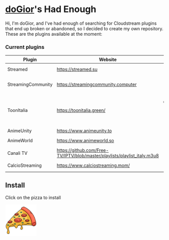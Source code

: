 # [doGior](https://github.com/doGior)'s Had Enough

Hi, I'm doGior, and I've had enough of searching for Cloudstream plugins that end up broken or abandoned, so I decided to create my own repository. These are the plugins available at the moment:

### Current plugins

| **Plugin**         | **Website**                                                               |        **Content**        | **Language** | **Working** | **Notes**                                                                 |
|--------------------|---------------------------------------------------------------------------|:-------------------------:|:------------:|:-----------:|---------------------------------------------------------------------------|  
| Streamed           | https://streamed.su                                                       |        Live Sports        |  🇮🇹  🇬🇧  |      ✅      |                                                                           |
| StreamingCommunity | https://streamingcommunity.computer                                       |     Movies, TV Shows      |     🇮🇹     |      ✅      |                                                                           |
| ToonItalia         | https://toonitalia.green/                                                 | Cartoons, Anime, TV Shows |     🇮🇹     |      ✅      | The website has 4 servers but the app implements only 1 (StreamTape)      |
| AnimeUnity         | https://www.animeunity.to                                                 |           Anime           |     🇮🇹     |      ✅      |                                                                           |
| AnimeWorld         | https://www.animeworld.so                                                 |           Anime           |     🇮🇹     |      ✅      | Forked from [ItalianProvider](https://github.com/Gian-Fr/ItalianProvider) |
| Canali TV          | https://github.com/Free-TV/IPTV/blob/master/playlists/playlist_italy.m3u8 |          Live TV          |     🇮🇹     |      ✅      | Forked from [ItalianProvider](https://github.com/Gian-Fr/ItalianProvider) |
| CalcioStreaming    | https://www.calciostreaming.mom/                                          |        Live Sports        |     🇮🇹     |      ✅      | Forked from [ItalianProvider](https://github.com/Gian-Fr/ItalianProvider) |

## Install

Click on the pizza to install

[<img alt="alt_text" width="100px" src="pizza.png"/>](https://self-similarity.github.io/http-protocol-redirector?r=cloudstreamrepo://raw.githubusercontent.com/doGior/doGiorDoesStream/builds/repo.json)